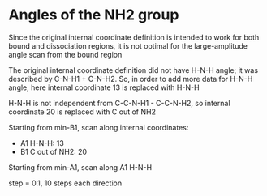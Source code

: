 # Angles of the NH2 group
Since the original internal coordinate definition is intended to work for both bound and dissociation regions, it is not optimal for the large-amplitude angle scan from the bound region

The original internal coordinate definition did not have H-N-H angle; it was described by C-N-H1 + C-N-H2. So, in order to add more data for H-N-H angle, here internal coordinate 13 is replaced with H-N-H

H-N-H is not independent from C-C-N-H1 - C-C-N-H2, so internal coordinate 20 is replaced with C out of NH2

Starting from min-B1, scan along internal coordinates:
* A1 H-N-H: 13
* B1 C out of NH2: 20

Starting from min-A1, scan along A1 H-N-H

step = 0.1, 10 steps each direction

